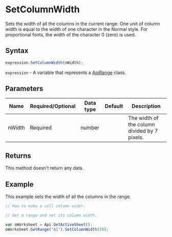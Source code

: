 # SetColumnWidth

Sets the width of all the columns in the current range.
One unit of column width is equal to the width of one character in the Normal style.
For proportional fonts, the width of the character 0 (zero) is used.

## Syntax

```javascript
expression.SetColumnWidth(nWidth);
```

`expression` - A variable that represents a [ApiRange](../ApiRange.md) class.

## Parameters

| **Name** | **Required/Optional** | **Data type** | **Default** | **Description** |
| ------------- | ------------- | ------------- | ------------- | ------------- |
| nWidth | Required | number |  | The width of the column divided by 7 pixels. |

## Returns

This method doesn't return any data.

## Example

This example sets the width of all the columns in the range.

```javascript editor-xlsx
// How to make a cell column wider.

// Get a range and set its column width.

var oWorksheet = Api.GetActiveSheet();
oWorksheet.GetRange("A1").SetColumnWidth(20);
```

